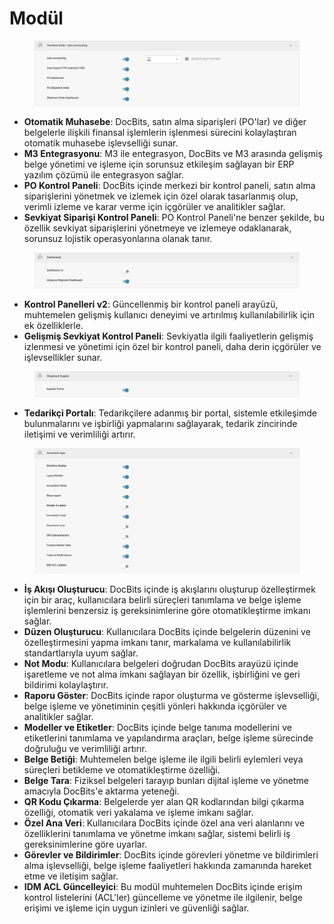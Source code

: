 # Modül

<figure><img src="../../../../.gitbook/assets/Bildschirmfoto 2024-05-04 um 15.57.42.png" alt=""><figcaption></figcaption></figure>

* **Otomatik Muhasebe**: DocBits, satın alma siparişleri (PO'lar) ve diğer belgelerle ilişkili finansal işlemlerin işlenmesi sürecini kolaylaştıran otomatik muhasebe işlevselliği sunar.
* **M3 Entegrasyonu**: M3 ile entegrasyon, DocBits ve M3 arasında gelişmiş belge yönetimi ve işleme için sorunsuz etkileşim sağlayan bir ERP yazılım çözümü ile entegrasyon sağlar.
* **PO Kontrol Paneli**: DocBits içinde merkezi bir kontrol paneli, satın alma siparişlerini yönetmek ve izlemek için özel olarak tasarlanmış olup, verimli izleme ve karar verme için içgörüler ve analitikler sağlar.
* **Sevkiyat Siparişi Kontrol Paneli**: PO Kontrol Paneli'ne benzer şekilde, bu özellik sevkiyat siparişlerini yönetmeye ve izlemeye odaklanarak, sorunsuz lojistik operasyonlarına olanak tanır.

<figure><img src="../../../../.gitbook/assets/Bildschirmfoto 2024-05-04 um 15.57.52.png" alt=""><figcaption></figcaption></figure>

* **Kontrol Panelleri v2**: Güncellenmiş bir kontrol paneli arayüzü, muhtemelen gelişmiş kullanıcı deneyimi ve artırılmış kullanılabilirlik için ek özelliklerle.
* **Gelişmiş Sevkiyat Kontrol Paneli**: Sevkiyatla ilgili faaliyetlerin gelişmiş izlenmesi ve yönetimi için özel bir kontrol paneli, daha derin içgörüler ve işlevsellikler sunar.

<figure><img src="../../../../.gitbook/assets/Bildschirmfoto 2024-05-04 um 15.58.02.png" alt=""><figcaption></figcaption></figure>

* **Tedarikçi Portalı**: Tedarikçilere adanmış bir portal, sistemle etkileşimde bulunmalarını ve işbirliği yapmalarını sağlayarak, tedarik zincirinde iletişimi ve verimliliği artırır.

<figure><img src="../../../../.gitbook/assets/Bildschirmfoto 2024-05-04 um 15.58.17.png" alt=""><figcaption></figcaption></figure>

* **İş Akışı Oluşturucu**: DocBits içinde iş akışlarını oluşturup özelleştirmek için bir araç, kullanıcılara belirli süreçleri tanımlama ve belge işleme işlemlerini benzersiz iş gereksinimlerine göre otomatikleştirme imkanı sağlar.
* **Düzen Oluşturucu**: Kullanıcılara DocBits içinde belgelerin düzenini ve özelleştirmesini yapma imkanı tanır, markalama ve kullanılabilirlik standartlarıyla uyum sağlar.
* **Not Modu**: Kullanıcılara belgeleri doğrudan DocBits arayüzü içinde işaretleme ve not alma imkanı sağlayan bir özellik, işbirliğini ve geri bildirimi kolaylaştırır.
* **Raporu Göster**: DocBits içinde rapor oluşturma ve gösterme işlevselliği, belge işleme ve yönetiminin çeşitli yönleri hakkında içgörüler ve analitikler sağlar.
* **Modeller ve Etiketler**: DocBits içinde belge tanıma modellerini ve etiketlerini tanımlama ve yapılandırma araçları, belge işleme sürecinde doğruluğu ve verimliliği artırır.
* **Belge Betiği**: Muhtemelen belge işleme ile ilgili belirli eylemleri veya süreçleri betikleme ve otomatikleştirme özelliği.
* **Belge Tara**: Fiziksel belgeleri tarayıp bunları dijital işleme ve yönetme amacıyla DocBits'e aktarma yeteneği.
* **QR Kodu Çıkarma**: Belgelerde yer alan QR kodlarından bilgi çıkarma özelliği, otomatik veri yakalama ve işleme imkanı sağlar.
* **Özel Ana Veri**: Kullanıcılara DocBits içinde özel ana veri alanlarını ve özelliklerini tanımlama ve yönetme imkanı sağlar, sistemi belirli iş gereksinimlerine göre uyarlar.
* **Görevler ve Bildirimler**: DocBits içinde görevleri yönetme ve bildirimleri alma işlevselliği, belge işleme faaliyetleri hakkında zamanında hareket etme ve iletişim sağlar.
* **IDM ACL Güncelleyici**: Bu modül muhtemelen DocBits içinde erişim kontrol listelerini (ACL'ler) güncelleme ve yönetme ile ilgilenir, belge erişimi ve işleme için uygun izinleri ve güvenliği sağlar.
